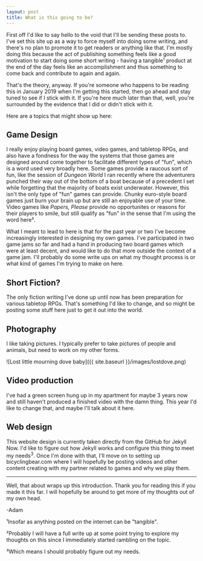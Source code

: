 ```yaml
---
layout: post
title: What is this going to be?
---
```


First off I'd like to say hello to the void that I'll be sending these posts to. I've set this site up as a way to force myself into doing some writing, and there's no plan to promote it to get readers or anything like that. I'm mostly doing this because the act of publishing something feels like a good motivation to start doing some short writing - having a tangible¹ product at the end of the day feels like an accomplishment and thus something to come back and contribute to again and again.

That's the theory, anyway. If you're someone who happens to be reading this in January 2019 when I'm getting this started, then go ahead and stay tuned to see if I stick with it. If you're here much later than that, well, you're surrounded by the evidence that I did or didn't stick with it.

Here are a topics that might show up here:

## Game Design
I really enjoy playing board games, video games, and tabletop RPGs, and also have a fondness for the way the systems that those games are designed around come together to facilitate different types of "fun", which is a word used very broadly here. Some games provide a raucous sort of fun, like the session of *Dungeon World* I ran recently where the adventurers punched their way out of the bottom of a boat because of a precedent I set while forgetting that the majority of boats exist underwater. However, this isn't the only type of "fun" games can provide. Chunky euro-style board games just burn your brain up but are still an enjoyable use of your time. Video games like *Papers, Please* provide no opportunites or reasons for their players to smile, but still qualify as "fun" in the sense that I'm using the word here³.

What I meant to lead to here is that for the past year or two I've become increasingly interested in designing my own games. I've participated in two game jams so far and had a hand in producing two board games which were at least decent, and would like to do that more outside the context of a game jam. I'll probably do some write ups on what my thought process is or what kind of games I'm trying to make on here.

## Short Fiction?
The only fiction writing I've done up until now has been preparation for various tabletop RPGs. That's something I'd like to change, and so might be posting some stuff here just to get it out into the world.

## Photography
I like taking pictures. I typically prefer to take pictures of people and animals, but need to work on my other forms. 

![Lost little mourning dove baby]({{ site.baseurl }}/images/lostdove.png)

## Video production
I've had a green screen hung up in my apartment for maybe 3 years now and still haven't produced a finished video with the damn thing. This year I'd like to change that, and maybe I'll talk about it here. 

## Web design
This website design is currently taken directly from the GitHub for Jekyll Now. I'd like to figure out how Jekyll works and configure this thing to meet my needs<sup>3</sup>. Once I'm done with that, I'll move on to setting up bicyclingbear.com where I will hopefully be posting videos and other content creating with my partner related to games and why we play them.

***

Well, that about wraps up this introduction. Thank you for reading this if you made it this far. I will hopefully be around to get more of my thoughts out of my own head.

-Adam

¹Insofar as anything posted on the internet can be "tangible".

²Probably I will have a full write up at some point trying to explore my thoughts on this since I immediately started rambling on the topic.

³Which means I should probably figure out my needs.

